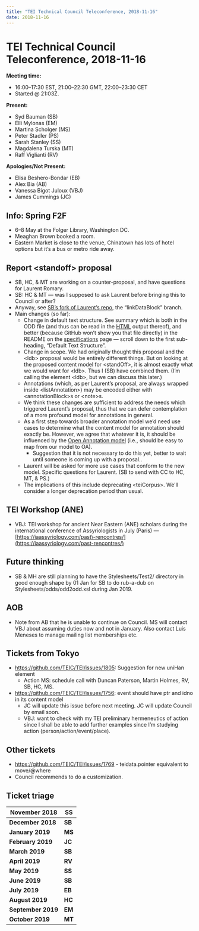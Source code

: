 ```yaml
---
title: "TEI Technical Council Teleconference, 2018-11-16"
date: 2018-11-16
---
```

# TEI Technical Council Teleconference, 2018-11-16
**Meeting time:** 


* 16:00–17:30 EST, 21:00–22:30 GMT, 22:00–23:30 CET
* Started @ 21:03Z.


**Present:**
* Syd Bauman (SB)
* Elli Mylonas (EM)
* Martina Scholger (MS)
* Peter Stadler (PS)
* Sarah Stanley (SS)
* Magdalena Turska (MT)
* Raff Viglianti (RV)


**Apologies/Not Present:**
* Elisa Beshero\-Bondar (EB)
* Alex Bia (AB)
* Vanessa Bigot Juloux (VBJ)
* James Cummings (JC)


Info: Spring F2F
----------------


* 6–8 May at the Folger Library, Washington DC.
* Meaghan Brown booked a room.
* Eastern Market is close to the venue, Chinatown has lots of hotel options but it’s a bus or metro ride away.


Report \<standoff\> proposal
----------------------------


* SB, HC, \& MT are working on a counter\-proposal, and have questions for Laurent Romary.
* SB: HC \& MT — was I supposed to ask Laurent before bringing this to Council or after?
* Anyway, see [SB’s fork of Laurent’s repo](https://github.com/sydb/stdfSpec/tree/linkDataBlock), the “linkDataBlock” branch.
* Main changes (so far):
	+ Change in default text structure. See summary which is both in the ODD file (and thus can be read in the [HTML](https://github.com/sydb/stdfSpec/blob/linkDataBlock/Specification/standoff-proposal.html) output thereof), and better (because GitHub won’t show you that file directly) in the README on the [specifications](https://github.com/sydb/stdfSpec/tree/linkDataBlock/Specification) page — scroll down to the first sub\-heading, “Default Text Structure”.
	+ Change in scope. We had originally thought this proposal and the \<ldb\> proposal would be entirely different things. But on looking at the proposed content model for \<standOff\>, it is almost exactly what we would want for \<ldb\>. Thus I (SB) have combined them. (I’m calling the element \<ldb\>, but we can discuss this later.)
	+ Annotations (which, as per Laurent’s proposal, are always wrapped inside \<listAnnotation\>) may be encoded either with \<annotationBlock\>s or \<note\>s.
	+ We think these changes are sufficient to address the needs which triggered Laurent’s proposal, thus that we can defer contemplation of a more profound model for annotations in general.
	+ As a first step towards broader annotation model we’d need use cases to determine what the content model for annotation should exactly be. However, we agree that whatever it is, it should be influenced by the [Open Annotation model](http://www.openannotation.org/) (i.e., should be easy to map from our model to OA).
		- Suggestion that it is not necessary to do this yet, better to wait until someone is coming up with a proposal..
	+ Laurent will be asked for more use cases that conform to the new model. Specific questions for Laurent. (SB to send with CC to HC, MT, \& PS.)
	+ The implications of this include deprecating \<teiCorpus\>. We'll consider a longer deprecation period than usual.


TEI Workshop (ANE)
------------------


* VBJ: TEI workshop for ancient Near Eastern (ANE) scholars during the international conference of Assyriologists in July (Paris) — [https://iaassyriology.com/past\-rencontres/](https://iaassyriology.com/past-rencontres/)


Future thinking
---------------


* SB \& MH are still planning to have the Stylesheets/Test2/ directory in good enough shape by 01 Jan for SB to do rub\-a\-dub on Stylesheets/odds/odd2odd.xsl during Jan 2019\.


AOB
---


* Note from AB that he is unable to continue on Council. MS will contact VBJ about assuming duties now and not in January. Also contact Luis Meneses to manage mailing list memberships etc.


Tickets from Tokyo
------------------


* <https://github.com/TEIC/TEI/issues/1805>: Suggestion for new uniHan element
	+ Action MS: schedule call with Duncan Paterson, Martin Holmes, RV, SB, HC, MS.
* <https://github.com/TEIC/TEI/issues/1756>: event should have ptr and idno in its content model
	+ JC will update this issue before next meeting. JC will update Council by email soon.
	+ VBJ: want to check with my TEI preliminary hermeneutics of action since I shall be able to add further examples since I’m studying action (person/action/event/place).


Other tickets
-------------


* <https://github.com/TEIC/TEI/issues/1769> \- teidata.pointer equivalent to move/@where
* Council recommends to do a customization.


Ticket triage
-------------




| **November 2018** | **SS** |
| --- | --- |
| **December 2018** | **SB** |
| **January 2019** | **MS** |
| **February 2019** | **JC** |
| **March 2019** | **SB** |
| **April 2019** | **RV** |
| **May 2019** | **SS** |
| **June 2019** | **SB** |
| **July 2019** | **EB** |
| **August 2019** | **HC** |
| **September 2019** | **EM** |
| **October 2019** | **MT** |


 